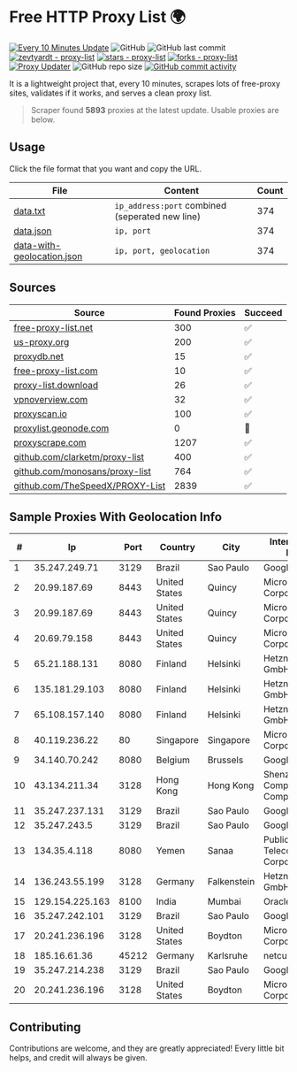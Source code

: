 
# Free HTTP Proxy List 🌍

[![Every 10 Minutes Update](https://github.com/mertguvencli/http-proxy-list/actions/workflows/main.yml/badge.svg?branch=main)](https://github.com/mertguvencli/http-proxy-list/actions/workflows/main.yml)
![GitHub](https://img.shields.io/github/license/mertguvencli/http-proxy-list)
![GitHub last commit](https://img.shields.io/github/last-commit/mertguvencli/http-proxy-list)
[![zevtyardt - proxy-list](https://img.shields.io/static/v1?label=zevtyardt&message=proxy-list&color=blue&logo=github)](https://github.com/zevtyardt/proxy-list "Go to GitHub repo")
[![stars - proxy-list](https://img.shields.io/github/stars/zevtyardt/proxy-list?style=social)](https://github.com/zevtyardt/proxy-list)
[![forks - proxy-list](https://img.shields.io/github/forks/zevtyardt/proxy-list?style=social)](https://github.com/zevtyardt/proxy-list)
[![Proxy Updater](https://github.com/zevtyardt/proxy-list/workflows/Proxy%20Updater/badge.svg)](https://github.com/zevtyardt/proxy-list/actions?query=workflow:"Proxy+Updater")
![GitHub repo size](https://img.shields.io/github/repo-size/zevtyardt/proxy-list)
[![GitHub commit activity](https://img.shields.io/github/commit-activity/m/zevtyardt/proxy-list?logo=commits)](https://github.com/zevtyardt/proxy-list/commits/main)

It is a lightweight project that, every 10 minutes, scrapes lots of free-proxy sites, validates if it works, and serves a clean proxy list.

> Scraper found **5893** proxies at the latest update. Usable proxies are below.

## Usage

Click the file format that you want and copy the URL.

|File|Content|Count|
|----|-------|-----|
|[data.txt](https://raw.githubusercontent.com/mertguvencli/http-proxy-list/main/proxy-list/data.txt)|`ip_address:port` combined (seperated new line)|374|
|[data.json](https://raw.githubusercontent.com/mertguvencli/http-proxy-list/main/proxy-list/data.json)|`ip, port`|374|
|[data-with-geolocation.json](https://raw.githubusercontent.com/mertguvencli/http-proxy-list/main/proxy-list/data-with-geolocation.json)|`ip, port, geolocation`|374|

## Sources

|Source|Found Proxies|Succeed|
|------|-------------|-------|
|[free-proxy-list.net](https://free-proxy-list.net)|300|✅|
|[us-proxy.org](https://www.us-proxy.org)|200|✅|
|[proxydb.net](http://proxydb.net)|15|✅|
|[free-proxy-list.com](https://free-proxy-list.com/?page=&port=&type%5B%5D=http&type%5B%5D=https&up_time=0&search=Search)|10|✅|
|[proxy-list.download](https://www.proxy-list.download/HTTP)|26|✅|
|[vpnoverview.com](https://vpnoverview.com/privacy/anonymous-browsing/free-proxy-servers)|32|✅|
|[proxyscan.io](https://www.proxyscan.io)|100|✅|
|[proxylist.geonode.com](https://proxylist.geonode.com/api/proxy-list?limit=300&page=1&sort_by=lastChecked&sort_type=desc&protocols=http,https)|0|🚫|
|[proxyscrape.com](https://api.proxyscrape.com/v2/?request=displayproxies&protocol=http&timeout=10000&country=all&ssl=all&anonymity=all)|1207|✅|
|[github.com/clarketm/proxy-list](https://raw.githubusercontent.com/clarketm/proxy-list/master/proxy-list-raw.txt)|400|✅|
|[github.com/monosans/proxy-list](https://raw.githubusercontent.com/monosans/proxy-list/main/proxies/http.txt)|764|✅|
|[github.com/TheSpeedX/PROXY-List](https://raw.githubusercontent.com/TheSpeedX/PROXY-List/master/http.txt)|2839|✅|


## Sample Proxies With Geolocation Info

|#|Ip|Port|Country|City|Internet Service Provider|
|-|--|----|-------|----|-------------------------|
|1|35.247.249.71|3129|Brazil|Sao Paulo|Google LLC|
|2|20.99.187.69|8443|United States|Quincy|Microsoft Corporation|
|3|20.99.187.69|8443|United States|Quincy|Microsoft Corporation|
|4|20.69.79.158|8443|United States|Quincy|Microsoft Corporation|
|5|65.21.188.131|8080|Finland|Helsinki|Hetzner Online GmbH|
|6|135.181.29.103|8080|Finland|Helsinki|Hetzner Online GmbH|
|7|65.108.157.140|8080|Finland|Helsinki|Hetzner Online GmbH|
|8|40.119.236.22|80|Singapore|Singapore|Microsoft Corporation|
|9|34.140.70.242|8080|Belgium|Brussels|Google LLC|
|10|43.134.211.34|3128|Hong Kong|Hong Kong|Shenzhen Tencent Computer Systems Company Limited|
|11|35.247.237.131|3129|Brazil|Sao Paulo|Google LLC|
|12|35.247.243.5|3129|Brazil|Sao Paulo|Google LLC|
|13|134.35.4.118|8080|Yemen|Sanaa|Public Telecommunication Corporation|
|14|136.243.55.199|3128|Germany|Falkenstein|Hetzner Online GmbH|
|15|129.154.225.163|8100|India|Mumbai|Oracle Corporation|
|16|35.247.242.101|3129|Brazil|Sao Paulo|Google LLC|
|17|20.241.236.196|3128|United States|Boydton|Microsoft Corporation|
|18|185.16.61.36|45212|Germany|Karlsruhe|netcup GmbH|
|19|35.247.214.238|3129|Brazil|Sao Paulo|Google LLC|
|20|20.241.236.196|3128|United States|Boydton|Microsoft Corporation|



## Contributing

Contributions are welcome, and they are greatly appreciated! Every
little bit helps, and credit will always be given.

